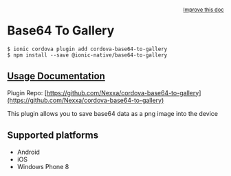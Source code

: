 <a style="float:right;font-size:12px;" href="http://github.com/ionic-team/ionic-native/edit/master/src/@ionic-native/plugins/base64-to-gallery/index.ts#L1">
  Improve this doc
</a>

# Base64 To Gallery

```
$ ionic cordova plugin add cordova-base64-to-gallery
$ npm install --save @ionic-native/base64-to-gallery
```

## [Usage Documentation](https://ionicframework.com/docs/native/base64-to-gallery/)

Plugin Repo: [https://github.com/Nexxa/cordova-base64-to-gallery](https://github.com/Nexxa/cordova-base64-to-gallery)

This plugin allows you to save base64 data as a png image into the device

## Supported platforms
- Android
- iOS
- Windows Phone 8



